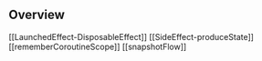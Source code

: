 ## Overview
[[LaunchedEffect-DisposableEffect]]
[[SideEffect-produceState]]
[[rememberCoroutineScope]]
[[snapshotFlow]]